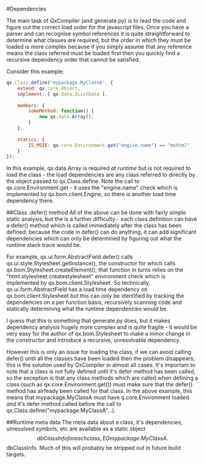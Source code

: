 #Dependencies

The main task of QxCompiler (and generate.py) is to read the code and figure out the correct load order for the javascript
files.  Once you have a parser and can recognise symbol references it is quite straightforward to determine what classes
are required, but the order in which they must be loaded is more complex because if you simply assume that any reference 
means the class referred must be loaded first then you quickly find a recursive dependency order that cannot be satisfied.

Consider this example:

```javascript
qx.Class.define("mypackage.MyClassA", {
    extend: qx.core.Object,
    implement: [ qx.data.IListData ],
    
    members: {
        someMethod: function() {
            new qx.data.Array();
        }
    },
    
    statics: {
        IS_MSIE: qx.core.Environment.get("engine.name") == "mshtml"
    }
});
```

In this example, qx.data.Array is required *at runtime* but is not required to load the class - the load dependencies are
any class referred to directly by the object passed to qx.Class.define.  Note the call to qx.core.Environment.get - it
uses the "engine.name" check which is implemented by qx.bom.client.Engine, so there is another load time dependency there.

##Class .defer() method
All of the above can be done with fairly simple static analysis, but the is a further difficulty - each class definition
can have a defer() method which is called immediately after the class has been defined; because the code in defer() can
do anything, it can add significant dependencies which can only be determined by figuring out what the runtime stack trace 
would be.  

For example, qx.ui.form.AbstractField.defer() calls qx.ui.style.Stylesheet.getInstance(), the constructor for which calls 
qx.bom.Stylesheet.createElement(); that function in turns relies on the "html.stylesheet.createstylesheet" environment check 
which is implemented by qx.bom.client.Stylesheet.  So technically, qx.ui.form.AbstractField has a load time dependency on 
qx.bom.client.Stylesheet but this can only be identified by tracking the dependencies on a per function basis, 
recursively scanning code and statically determining what the runtime dependencies *would* be.

I guess that this is something that generate.py does, but it makes dependency analysis hugely more complex and is quite
fragile - it would be very easy for the author of qx.bom.Stylesheet to make a minor change in the constructor 
and introduce a recursive, unresolvable dependency.
 
However this is only an issue for loading the class, if we can avoid calling defer() until all the classes have been loaded
then the problem disappears; this is the solution used by QxCompiler in almost all cases.  It's important to note that
a class is not fully defined until it's defer method has been called, so the exception is that any class methods which 
are called when defining a class (such as qx.core.Environment.get()) must make sure that the defer() method has alrfeady been
called for that class.  In the above example, this means that mypackage.MyClassA must have q.core.Environment loaded *and* it's
defer method called before the call to qx.Class.define("mypackage.MyClassA"...).


##Runtime meta data
The meta data about a class, it's dependencies, unresolved symbols, etc are available as a static object $$dbClassInfo for 
each class, EG mypackage.MyClassA.$$dbClassInfo.  Much of this will probably be stripped out in future build targets.
